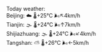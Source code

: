 Today weather:  
Beijing: ☁️   🌡️+25°C 🌬️↖4km/h  
Tianjin: 🌫  🌡️+24°C 🌬️↑7km/h  
Shijiazhuang: 🌫  🌡️+24°C 🌬️↙4km/h  
Tangshan: ⛅️  🌡️+26°C 🌬️←5km/h  
